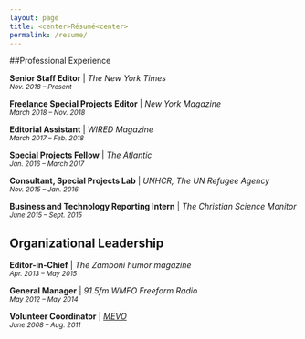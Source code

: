 ```yaml
---
layout: page
title: <center>Résumé<center>
permalink: /resume/
---
```


##Professional Experience

**Senior Staff Editor** | *The New York Times*  
<small><i>Nov. 2018 – Present</i></small>  

**Freelance Special Projects Editor** | *New York Magazine*  
<small><i>March 2018 – Nov. 2018</i></small>  

**Editorial Assistant** | *WIRED Magazine*  
<small><i>March 2017 – Feb. 2018</i></small>  

**Special Projects Fellow** | *The Atlantic*  
<small><i>Jan. 2016 – March 2017</i></small>  

**Consultant, Special Projects Lab** | *UNHCR, The UN Refugee Agency*  
<small><i>Nov. 2015 – Jan. 2016</i></small>  

**Business and Technology Reporting Intern** | *The Christian Science Monitor*  
<small><i>June 2015 – Sept. 2015</i></small>  

## Organizational Leadership  

**Editor-in-Chief** | *The Zamboni humor magazine*  
<small><i>Apr. 2013 – May 2015</i></small>  

**General Manager** | *91.5fm WMFO Freeform Radio*  
<small><i>May 2012 – May 2014</i></small>  

**Volunteer Coordinator** | [*MEVO*](https://www.mevo.org/)  
<small><i>June 2008 – Aug. 2011</i></small>
